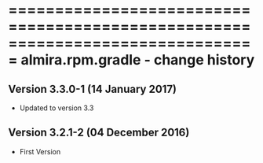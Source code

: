 ===============================================================================
almira.rpm.gradle - change history
===============================================================================

Version 3.3.0-1 (14 January 2017)
---------------------------------
* Updated to version 3.3

Version 3.2.1-2 (04 December 2016)
----------------------------------
* First Version

